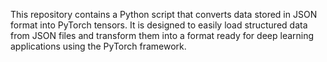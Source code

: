 This repository contains a Python script that converts data stored in JSON format into PyTorch tensors. It is designed to easily load structured data from JSON files and transform them into a format ready for deep learning applications using the PyTorch framework.
